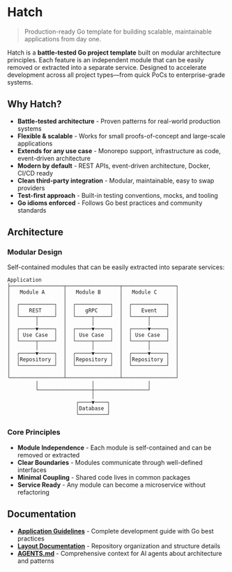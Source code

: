 # Hatch

> Production-ready Go template for building scalable, maintainable applications from day one.

Hatch is a **battle-tested Go project template** built on modular architecture principles. Each feature is an independent module that can be easily removed or extracted into a separate service. Designed to accelerate development across all project types—from quick PoCs to enterprise-grade systems.

## Why Hatch?

- **Battle-tested architecture** - Proven patterns for real-world production systems
- **Flexible & scalable** - Works for small proofs-of-concept and large-scale applications
- **Extends for any use case** - Monorepo support, infrastructure as code, event-driven architecture
- **Modern by default** - REST APIs, event-driven architecture, Docker, CI/CD ready
- **Clean third-party integration** - Modular, maintainable, easy to swap providers
- **Test-first approach** - Built-in testing conventions, mocks, and tooling
- **Go idioms enforced** - Follows Go best practices and community standards

## Architecture

### Modular Design

Self-contained modules that can be easily extracted into separate services:

```
Application
├─────────────────┬─────────────────┬─────────────────┐
│   Module A      │   Module B      │   Module C      │
│                 │                 │                 │
│  ┌───────────┐  │  ┌───────────┐  │  ┌───────────┐  │
│  │   REST    │  │  │   gRPC    │  │  │   Event   │  │
│  └─────┬─────┘  │  └─────┬─────┘  │  └─────┬─────┘  │
│        │        │        │        │        │        │
│  ┌─────▼─────┐  │  ┌─────▼─────┐  │  ┌─────▼─────┐  │
│  │ Use Case  │  │  │ Use Case  │  │  │ Use Case  │  │
│  └─────┬─────┘  │  └─────┬─────┘  │  └─────┬─────┘  │
│        │        │        │        │        │        │
│  ┌─────▼─────┐  │  ┌─────▼─────┐  │  ┌─────▼─────┐  │
│  │Repository │  │  │Repository │  │  │Repository │  │
│  └───────────┘  │  └───────────┘  │  └───────────┘  │
│                 │                 │                 │
└─────────────────┴─────────────────┴─────────────────┘
         │                 │                 │
         └─────────────────┼─────────────────┘
                           │
                      ┌────▼────┐
                      │Database │
                      └─────────┘
```

### Core Principles

- **Module Independence** - Each module is self-contained and can be removed or extracted
- **Clear Boundaries** - Modules communicate through well-defined interfaces
- **Minimal Coupling** - Shared code lives in common packages
- **Service Ready** - Any module can become a microservice without refactoring

## Documentation

- **[Application Guidelines](docs/application.md)** - Complete development guide with Go best practices
- **[Layout Documentation](docs/layout.md)** - Repository organization and structure details
- **[AGENTS.md](AGENTS.md)** - Comprehensive context for AI agents about architecture and patterns
